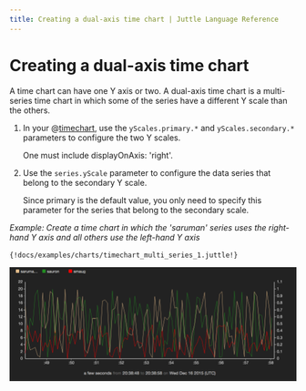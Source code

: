 ```yaml
---
title: Creating a dual-axis time chart | Juttle Language Reference
---
```


Creating a dual-axis time chart 
===============================

A time chart can have one Y axis or two. A dual-axis time chart is a
multi-series time chart in which some of the series have a different Y
scale than the others.

1.  In your @[timechart](../charts/timechart.md),
    use the `yScales.primary.*` and `yScales.secondary.*` parameters
    to configure the two Y scales.  
    
    One must include displayOnAxis: 'right'.

2.  Use the `series.yScale` parameter to configure
    the data series that belong to the secondary Y scale.

    Since primary is the default value, you only need to specify this
    parameter for the series that belong to the secondary scale.

_Example: Create a time chart in which the 'saruman' series uses the right-hand Y axis and all others use the left-hand Y axis_

```
{!docs/examples/charts/timechart_multi_series_1.juttle!}
```

![](../images/screenshots/view_timechart_multi.png)

